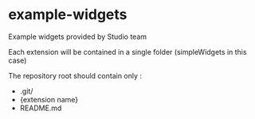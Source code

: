 # example-widgets

Example widgets provided by Studio team

Each extension will be contained in a single folder (simpleWidgets in this case)

The repository root should contain only :
* .git/
* {extension name}
* README.md 
